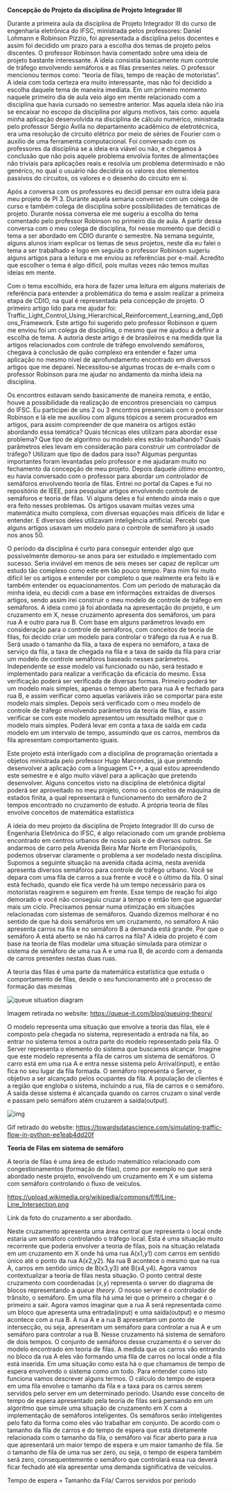 

**Concepção do Projeto da disciplina de Projeto**
**Integrador III</u>**

Durante a primeira aula da disciplina de Projeto Integrador III do curso de engenharia eletrônica do IFSC, ministrada pelos professores: Daniel Lohmann e Robinson Pizzio, foi apresentada a disciplina pelos docentes e assim foi decidido um prazo para a escolha dos temas de projeto pelos discentes. O professor Robinson havia comentado sobre uma ideia de projeto bastante interessante. A ideia consistia basicamente num controle de tráfego envolvendo semáforos e as filas presentes neles. O professor mencionou termos como: “teoria de filas, tempo de reação de motoristas”. A ideia com toda certeza era muito interessante, mas não foi decidido a escolha daquele tema de maneira imediata. Em um primeiro momento naquele primeiro dia de aula veio algo em mente relacionado com a disciplina que havia cursado no semestre anterior. Mas aquela ideia não iria se encaixar no escopo da disciplina por alguns motivos, tais como: aquela minha aplicação desenvolvida na disciplina de cálculo numérico, ministrada pelo professor Sérgio Ávilla no departamento acadêmico de eletrotécnica, era uma resolução de circuito elétrico por meio de séries de Fourier com o auxilio de uma ferramenta computacional. Foi conversado com os professores da disciplina se a ideia era viável ou não, e chegamos à conclusão que não pois aquele problema envolvia fontes de alimentações não triviais para aplicações reais e resolvia um problema determinado e não genérico, no qual o usuário não decidiria os valores dos elementos passivos do circuitos, os valores e o desenho do circuito em si.

Após a conversa com os professores eu decidi pensar em outra ideia para meu projeto de PI 3. Durante aquela semana conversei com um colega de curso e também colega de disciplina sobre possibilidades de temáticas de projeto. Durante nossa conversa ele me sugeriu a escolha do tema comentado pelo professor Robinson no primeiro dia de aula. A partir dessa conversa com o meu colega de disciplina, foi nesse momento que decidi o tema a ser abordado em CDIO durante o semestre. Na semana seguinte, alguns alunos iriam explicar os temas de seus projetos, neste dia eu falei o tema a ser trabalhado e logo em seguida o professor Robinson sugeriu alguns artigos para a leitura e me enviou as referências por e-mail. Acredito que escolher o tema  é algo difícil, pois muitas vezes não temos muitas ideias em mente.

Com o tema escolhido, era hora de fazer uma leitura em alguns materiais de referência para entender a problemática do tema e assim realizar a primeira etapa de CDIO, na qual é representada pela concepção de projeto. O primeiro artigo lido para me ajudar foi: Traffic_Light_Control_Using_Hierarchical_Reinforcement_Learning_and_Options_Framework. Este artigo foi sugerido pelo professor Robinson e quem me enviou foi um colega de disciplina, o mesmo que me ajudou a definir a escolha de tema. A autoria deste artigo é de brasileiros e na medida que lia artigos relacionados com controle de tráfego envolvendo semáforos, chegava à conclusão de quão complexo era entender e fazer uma aplicação no mesmo nível de aprofundamento encontrado em diversos artigos que me deparei. Necessitou-se algumas trocas de e-mails com o professor Robinson para me ajudar no andamento da minha ideia na disciplina. 

Os encontros estavam sendo basicamente de maneira remota, e então, houve a possibilidade da realização de encontros presenciais no campus do IFSC. Eu participei de uns 2 ou 3 encontros presenciais com o professor Robinson e lá ele me auxiliou com alguns tópicos a serem procurados em artigos, para assim compreender de que maneira os artigos estão abordando essa temática? Quais técnicas eles utilizam para abordar esse problema? Que tipo de algoritmo ou modelo eles estão trabalhando? Quais parâmetros eles levam em consideração para construir um controlador de tráfego? Utilizam que tipo de dados para isso? Algumas perguntas importantes foram levantadas pelo professor e me ajudaram muito no fechamento da concepção de meu projeto. Depois daquele último encontro, eu havia conversado com o professor para abordar um controlador de semáforos envolvendo teoria de filas. Entrei no portal da Capes e fui no repositório de IEEE, para pesquisar artigos envolvendo controle de semáforos e teoria de filas. Vi alguns deles e fui entendo ainda mais o que era feito nesses problemas. Os artigos usavam muitas vezes uma matemática muito complexa, com diversas equações mais difíceis de lidar e entender. E diversos deles utilizavam inteligência artificial. Percebi que alguns artigos usavam um modelo para o controle de semáforo já usado nos anos 50.

O período da disciplina é curto para conseguir entender algo que possivelmente demorou-se anos para ser estudado e implementado com sucesso. Seria inviável em menos de seis meses ser capaz de replicar um estudo tão complexo como este em tão pouco tempo. Para mim foi muito difícil ler os artigos e entender por completo o que realmente era feito lá e também entender os equacionamentos. Com um período de maturação da minha ideia, eu decidi com a base em informações extraídas de diversos artigos, sendo assim irei construir o meu modelo de controle de tráfego em semáforos. A ideia como já foi abordada na apresentação do projeto, é um cruzamento em X, nesse cruzamento apresenta dos semáforos, um para rua A e outro para rua B. Com base em alguns parâmetros levado em consideração para o controle de semáforos, com conceitos de teoria de filas, foi decido criar um modelo para controlar o tráfego da rua A e rua B. Será usado o tamanho da fila, a taxa de espera no semáforo, a taxa de serviço da fila, a taxa de chegada na fila e a taxa de saída da fila para criar um modelo de controle semáforos baseado nesses parâmetros. Independente se esse modelo vai funcionado ou não, será testado e implementado para realizar a verificação da eficácia do mesmo. Essa verificação poderá ser verificada de diversas formas. Primeiro poderá ter um modelo mais simples, apenas o tempo aberto para rua A e fechado para rua B, e assim verificar como aquelas variáveis irão se comportar para este modelo mais simples. Depois será verificado com o meu modelo de controle de tráfego envolvendo parâmetros da teoria de filas, e assim verificar se com este modelo apresentou um resultado melhor que o modelo mais simples. Poderá levar em conta a taxa de saída em cada modelo em um intervalo de tempo, assumindo que os carros, membros da fila apresentam comportamento iguais.

Este projeto está interligado com a disciplina de programação orientada a objetos ministrada pelo professor Hugo Marcondes, já que pretendo desenvolver a aplicação com a linguagem C++, a qual estou apreendendo este semestre e é algo muito viável para a aplicação que pretendo desenvolver. Alguns conceitos visto na disciplina de eletrônica digital poderá ser aproveitado no meu projeto, como os conceitos de máquina de estados finita, a qual representará o funcionamento do semáforo de 2 tempos encontrado no cruzamento de estudo. A própria teoria de filas envolve conceitos de matemática estatística 



A ideia do meu projeto da disciplina de Projeto Integrador III do curso de Engenharia Eletrônica do IFSC, é algo relacionado com um grande problema encontrado em centros urbanos de nosso país e de diversos outros. Se andarmos de carro pela Avenida Beira Mar Norte em Florianópolis, podemos observar claramente o problema a ser modelado nesta disciplina. Supomos a seguinte situação na avenida citada acima, nesta avenida apresenta diversos semáforos para controle de tráfego urbano. Você se depara com uma fila de carros a sua frente e você é o último da fila. O sinal está fechado, quando ele fica verde há um tempo necessário para os motoristas reagirem e seguirem em frente. Esse tempo de reação foi algo demorado e você não conseguiu cruzar à tempo e então tem que aguardar mais um ciclo. Precisamos pensar numa otimização em situações relacionadas com sistemas de semáforos. Quando dizemos melhorar é no sentido de que há dois semáforos em um cruzamento, no semáforo A não apresenta carros na fila e no semáforo B a demanda está grande. Por que o semáforo A está aberto se não há carros na fila? A ideia do projeto é com base na teoria de filas modelar uma situação simulada para otimizar o sistema de semáforo de uma rua A e uma rua B, de acordo com a demanda de carros presentes nestas duas ruas.

A teoria das filas é uma parte da matemática estatística que estuda o comportamento de filas, desde o seu funcionamento até o processo de formação das mesmas 

![queue situation diagram](https://queue-it.com/media/5bhk3gzv/queue-situation-diagram.png)

 

Imagem retirada no website: <https://queue-it.com/blog/queuing-theory/>

 

O modelo representa uma situação que envolve a teoria das filas, ele é composto pela chegada no sistema, representado a entrada na fila, ao entrar no sistema temos a outra parte do modelo representado pela fila. O Server representa o elemento do sistema que buscamos alcançar. Imagine que este modelo representa a fila de carros um sistema de semáforos. O carro está em uma rua A e entra nesse sistema pelo Arrival(input), e então fica no seu lugar da fila formada. O semáforo representa o Server, o objetivo a ser alcançado pelos ocupantes da fila. A população de clientes é a região que engloba o sistema, incluindo a rua, fila de carros e o semáforo. A saída desse sistema é alcançada quando os carros cruzam o sinal verde e passam pelo semáforo atém cruzarem a saída(output).

 ![img](https://miro.medium.com/max/1000/1*6dpXPhWK7U9h4dGxGschxg.gif)

Gif retirado do website: <https://towardsdatascience.com/simulating-traffic-flow-in-python-ee1eab4dd20f>

 



**Teoria de Filas em sistema de semáforo**

 

A teoria de filas é uma área de estudo matemático relacionado com congestionamentos (formação de filas), como por exemplo no que será abordado neste projeto, envolvendo um cruzamento em X e um sistema com semáforo controlando o fluxo de veículos. 

https://upload.wikimedia.org/wikipedia/commons/f/ff/Line-Line_Intersection.png

Link da foto do cruzamento a ser abordado.

Neste cruzamento apresenta uma área central que representa o local onde estaria um semáforo controlando o tráfego local. Esta é uma situação muito recorrente que poderia envolver a teoria de filas, pois na situação relatada em um cruzamento em X onde há uma rua A(x1,y1) com carros em sentido único até o ponto da rua A(x2,y2). Na rua B acontece o mesmo que na rua A, carros em sentido único de B(x3,y3) até B(x4,y4). Agora vamos contextualizar a teoria de filas nesta situação. O ponto central deste cruzamento com coordenadas (x,y) representa o server do diagrama de blocos representando a *queue theory*. O nosso server é o controlador de trânsito, o semáforo.  Em uma fila há uma lei que o primeiro a chegar é o primeiro a sair. Agora vamos imaginar que a rua A será representada como um bloco que apresenta uma entrada(input) e uma saída(output) e o mesmo acontece com a rua B. A rua A e a rua B apresentam um ponto de intersecção, ou seja, apresentam um semáforo para controlar a rua A e um semáforo para controlar a rua B. Nesse cruzamento há sistema de semáforo de dois tempos. O conjunto de semáforos desse cruzamento é o server do modelo encontrado em teoria de filas. A medida que os carros vão entrando no bloco da rua A eles vão formando uma fila de carros no local onde a fila está inserida. Em uma situação como esta há o que chamamos de tempo de espera envolvendo o sistema como um todo. Para entender como isto funciona vamos descrever alguns termos. O cálculo do tempo de espera em uma fila envolve o tamanho da fila e a taxa para os carros serem servidos pelo server em um determinado período. Usando esse conceito de tempo de espera apresentado pela teoria de filas será pensando em um algoritmo que simule uma situação de cruzamento em X com a implementação de semáforos inteligentes. Os semáforos serão inteligentes pelo fato da forma como eles vão trabalhar em conjunto. De acordo com o tamanho da fila de carros e do tempo de espera que está diretamente relacionada com o tamanho da fila, o semáforo vai ficar aberto para a rua que apresentará um maior tempo de espera e um maior tamanho de fila. Se o tamanho de fila de uma rua ser zero, ou seja, o tempo de espera também será zero, consequentemente o semáforo que controlará essa rua deverá ficar fechado até ela apresentar uma demanda significativa de veículos.

Tempo de espera = Tamanho da Fila/ Carros servidos por período